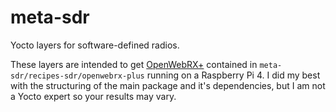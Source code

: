# meta-sdr
Yocto layers for software-defined radios.

These layers are intended to get [OpenWebRX+](https://fms.komkon.org/OWRX/) contained in `meta-sdr/recipes-sdr/openwebrx-plus` running on a Raspberry Pi 4.
I did my best with the structuring of the main package and it's dependencies, but I am not a Yocto expert so your results may vary.
